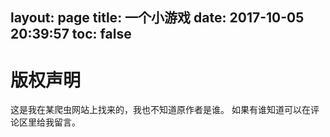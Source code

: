 layout: page
title: 一个小游戏
date: 2017-10-05 20:39:57
toc: false
---

<div style="text-align: center;"><canvas id="canvas" tabindex="0"></canvas></div>

# 版权声明

这是我在某爬虫网站上找来的，我也不知道原作者是谁。
如果有谁知道可以在评论区里给我留言。
<script src="//cdnjs.cloudflare.com/ajax/libs/jquery/3.3.1/jquery.min.js"></script>
<script src="/js/game.js"></script>
